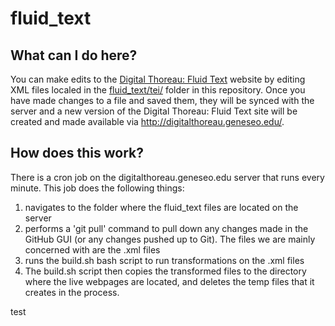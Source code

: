# fluid_text

## What can I do here?

You can make edits to the <a href="http://digitalthoreau.geneseo.edu/text/00.html">Digital Thoreau: Fluid Text</a> website by editing XML files localed in the <a href="https://github.com/milnegeneseo/fluid_text/tree/master/tei">fluid_text/tei/</a> folder in this repository.  Once you have made changes to a file and saved them, they will be synced with the server and a new version of the Digital Thoreau: Fluid Text site will be created and made available via <a href="http://digitalthoreau.geneseo.edu/">http://digitalthoreau.geneseo.edu/</a>.

## How does this work?

There is a cron job on the digitalthoreau.geneseo.edu server that runs every minute.  This job does the following things:

1.  navigates to the folder where the fluid_text files are located on the server
2.  performs a 'git pull' command to pull down any changes made in the GitHub GUI (or any changes pushed up to Git).  The files we are mainly concerned with are the .xml files
3.  runs the build.sh bash script to run transformations on the .xml files
4.  The build.sh script then copies the transformed files to the directory where the live webpages are located, and deletes the temp files that it creates in the process.

test
